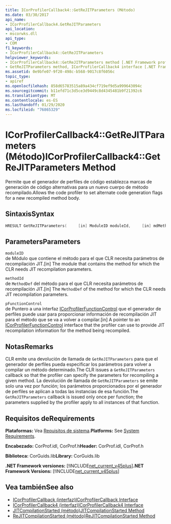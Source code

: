 ```yaml
---
title: ICorProfilerCallback4::GetReJITParameters (Método)
ms.date: 03/30/2017
api_name:
- ICorProfilerCallback4.GetReJITParameters
api_location:
- mscorwks.dll
api_type:
- COM
f1_keywords:
- ICorProfilerCallback4::GetReJITParameters
helpviewer_keywords:
- ICorProfilerCallback4::GetReJITParameters method [.NET Framework profiling]
- GetReJITParameters method, ICorProfilerCallback4 interface [.NET Framework profiling]
ms.assetid: 0e9bfe07-9f20-498c-b568-9017c8f6056c
topic_type:
- apiref
ms.openlocfilehash: 858d65783515a89a434cf719ef9d5a999643094c
ms.sourcegitcommit: b11efd71c3d5ce3d9449c8d4345481b9f21392c6
ms.translationtype: MT
ms.contentlocale: es-ES
ms.lasthandoff: 01/29/2020
ms.locfileid: "76865329"
---
```

# <a name="icorprofilercallback4getrejitparameters-method"></a><span data-ttu-id="e3b1d-102">ICorProfilerCallback4::GetReJITParameters (Método)</span><span class="sxs-lookup"><span data-stu-id="e3b1d-102">ICorProfilerCallback4::GetReJITParameters Method</span></span>
<span data-ttu-id="e3b1d-103">Permite que el generador de perfiles de código establezca marcas de generación de código alternativas para un nuevo cuerpo de método recompilado.</span><span class="sxs-lookup"><span data-stu-id="e3b1d-103">Allows the code profiler to set alternate code generation flags for a new recompiled method body.</span></span>  
  
## <a name="syntax"></a><span data-ttu-id="e3b1d-104">Sintaxis</span><span class="sxs-lookup"><span data-stu-id="e3b1d-104">Syntax</span></span>  
  
```cpp  
HRESULT GetReJITParameters(     [in] ModuleID moduleId,     [in] mdMethodDef methodId,     [in] ICorProfilerFunctionControl *pFunctionControl);  
```  
  
## <a name="parameters"></a><span data-ttu-id="e3b1d-105">Parameters</span><span class="sxs-lookup"><span data-stu-id="e3b1d-105">Parameters</span></span>  
 `moduleID`  
 <span data-ttu-id="e3b1d-106">de Módulo que contiene el método para el que CLR necesita parámetros de recompilación JIT.</span><span class="sxs-lookup"><span data-stu-id="e3b1d-106">[in] The module that contains the method for which the CLR needs JIT recompilation parameters.</span></span>  
  
 `methodId`  
 <span data-ttu-id="e3b1d-107">de `MethodDef` del método para el que CLR necesita parámetros de recompilación JIT.</span><span class="sxs-lookup"><span data-stu-id="e3b1d-107">[in] The `MethodDef` of the method for which the CLR needs JIT recompilation parameters.</span></span>  
  
 `pFunctionControl`  
 <span data-ttu-id="e3b1d-108">de Puntero a una interfaz [ICorProfilerFunctionControl](icorprofilerfunctioncontrol-interface.md) que el generador de perfiles puede usar para proporcionar información de recompilación JIT para el método que se va a volver a compilar.</span><span class="sxs-lookup"><span data-stu-id="e3b1d-108">[in] A pointer to an [ICorProfilerFunctionControl](icorprofilerfunctioncontrol-interface.md) interface that the profiler can use to provide JIT recompilation information for the method being recompiled.</span></span>  
  
## <a name="remarks"></a><span data-ttu-id="e3b1d-109">Notas</span><span class="sxs-lookup"><span data-stu-id="e3b1d-109">Remarks</span></span>  
 <span data-ttu-id="e3b1d-110">CLR emite una devolución de llamada de `GetReJITParameters` para que el generador de perfiles pueda especificar los parámetros para volver a compilar un método determinado.</span><span class="sxs-lookup"><span data-stu-id="e3b1d-110">The CLR issues a `GetReJITParameters` callback so that the profiler can specify the parameters for recompiling a given method.</span></span> <span data-ttu-id="e3b1d-111">La devolución de llamada de `GetReJITParameters` se emite solo una vez por función; los parámetros proporcionados por el generador de perfiles se aplican a todas las instancias de esa función.</span><span class="sxs-lookup"><span data-stu-id="e3b1d-111">The `GetReJITParameters` callback is issued only once per function; the parameters supplied by the profiler apply to all instances of that function.</span></span>  
  
## <a name="requirements"></a><span data-ttu-id="e3b1d-112">Requisitos de</span><span class="sxs-lookup"><span data-stu-id="e3b1d-112">Requirements</span></span>  
 <span data-ttu-id="e3b1d-113">**Plataformas:** Vea [Requisitos de sistema](../../../../docs/framework/get-started/system-requirements.md).</span><span class="sxs-lookup"><span data-stu-id="e3b1d-113">**Platforms:** See [System Requirements](../../../../docs/framework/get-started/system-requirements.md).</span></span>  
  
 <span data-ttu-id="e3b1d-114">**Encabezado:** CorProf.idl, CorProf.h</span><span class="sxs-lookup"><span data-stu-id="e3b1d-114">**Header:** CorProf.idl, CorProf.h</span></span>  
  
 <span data-ttu-id="e3b1d-115">**Biblioteca:** CorGuids.lib</span><span class="sxs-lookup"><span data-stu-id="e3b1d-115">**Library:** CorGuids.lib</span></span>  
  
 <span data-ttu-id="e3b1d-116">**.NET Framework versiones:** [!INCLUDE[net_current_v45plus](../../../../includes/net-current-v45plus-md.md)]</span><span class="sxs-lookup"><span data-stu-id="e3b1d-116">**.NET Framework Versions:** [!INCLUDE[net_current_v45plus](../../../../includes/net-current-v45plus-md.md)]</span></span>  
  
## <a name="see-also"></a><span data-ttu-id="e3b1d-117">Vea también</span><span class="sxs-lookup"><span data-stu-id="e3b1d-117">See also</span></span>

- [<span data-ttu-id="e3b1d-118">ICorProfilerCallback (interfaz)</span><span class="sxs-lookup"><span data-stu-id="e3b1d-118">ICorProfilerCallback Interface</span></span>](icorprofilercallback-interface.md)
- [<span data-ttu-id="e3b1d-119">ICorProfilerCallback4 (interfaz)</span><span class="sxs-lookup"><span data-stu-id="e3b1d-119">ICorProfilerCallback4 Interface</span></span>](icorprofilercallback4-interface.md)
- [<span data-ttu-id="e3b1d-120">JITCompilationStarted (método)</span><span class="sxs-lookup"><span data-stu-id="e3b1d-120">JITCompilationStarted Method</span></span>](icorprofilercallback-jitcompilationstarted-method.md)
- [<span data-ttu-id="e3b1d-121">ReJITCompilationStarted (método)</span><span class="sxs-lookup"><span data-stu-id="e3b1d-121">ReJITCompilationStarted Method</span></span>](icorprofilercallback4-rejitcompilationstarted-method.md)
